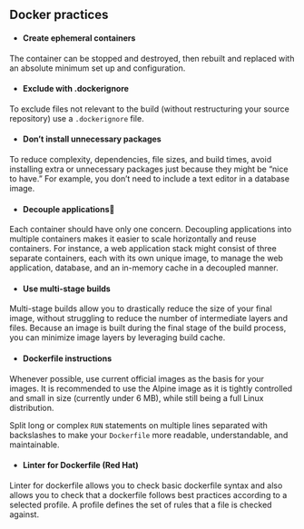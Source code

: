 ## Docker practices

* #### Create ephemeral containers

The container can be stopped and destroyed, then rebuilt and replaced with an absolute minimum set up and configuration.

* #### Exclude with .dockerignore

To exclude files not relevant to the build (without restructuring your source repository) use a `.dockerignore` file.

* #### Don’t install unnecessary packages

To reduce complexity, dependencies, file sizes, and build times, avoid installing extra or unnecessary packages just because they might be “nice to have.” For example, you don’t need to include a text editor in a database image.

* #### Decouple applications🔗

Each container should have only one concern. Decoupling applications into multiple containers makes it easier to scale horizontally and reuse containers. For instance, a web application stack might consist of three separate containers, each with its own unique image, to manage the web application, database, and an in-memory cache in a decoupled manner.

* #### Use multi-stage builds

Multi-stage builds allow you to drastically reduce the size of your final image, without struggling to reduce the number of intermediate layers and files. Because an image is built during the final stage of the build process, you can minimize image layers by leveraging build cache.

* #### Dockerfile instructions

Whenever possible, use current official images as the basis for your images. It is recommended to use the Alpine image as it is tightly controlled and small in size (currently under 6 MB), while still being a full Linux distribution.

Split long or complex `RUN` statements on multiple lines separated with backslashes to make your `Dockerfile` more readable, understandable, and maintainable.

* #### Linter for Dockerfile (Red Hat)

Linter for dockerfile allows you to check basic dockerfile syntax and also allows you to check that a dockerfile follows best practices according to a selected profile. A profile defines the set of rules that a file is checked against.
